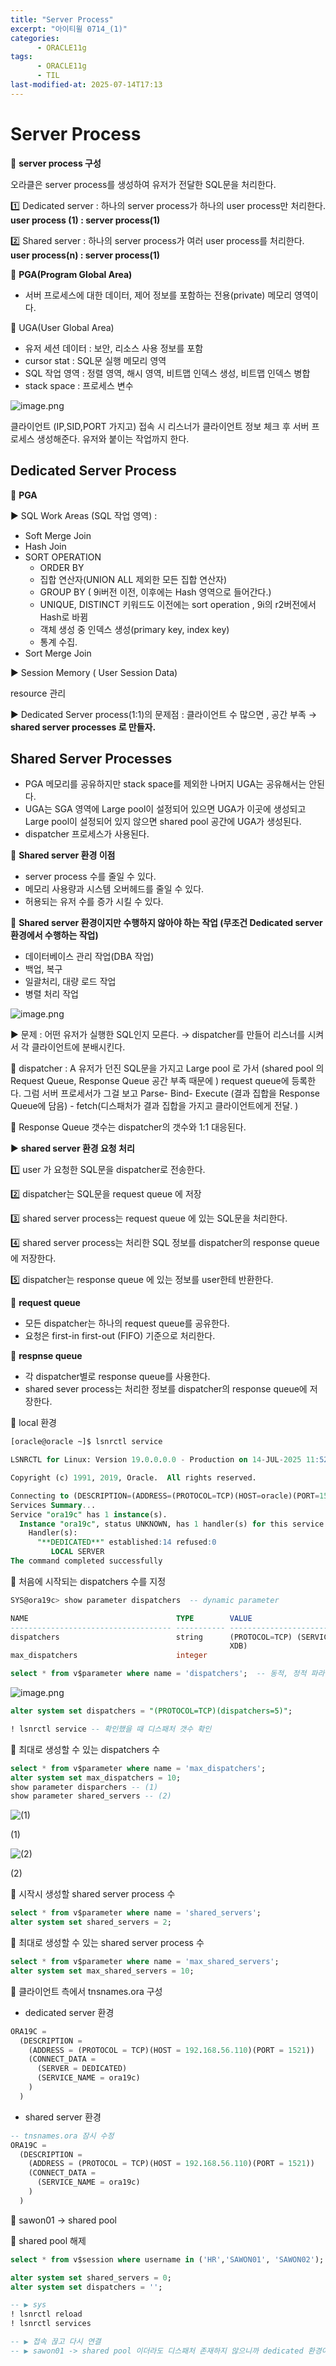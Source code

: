 ```yaml
---
title: "Server Process"
excerpt: "아이티윌 0714_(1)"
categories:
      - ORACLE11g
tags:
      - ORACLE11g
      - TIL
last-modified-at: 2025-07-14T17:13
---
```


# Server Process

📍 **server process 구성**

오라클은 server process를 생성하여 유저가 전달한 SQL문을 처리한다.

1️⃣ Dedicated server : 하나의 server process가 하나의 user process만 처리한다. **user process (1) : server process(1)**

2️⃣ Shared server : 하나의 server process가 여러 user process를 처리한다.  **user process(n) : server process(1)**

📍 **PGA(Program Global Area)**

- 서버 프로세스에 대한 데이터, 제어 정보를 포함하는 전용(private) 메모리 영역이다.

📍 UGA(User Global Area)

- 유저 세션 데이터 : 보안, 리소스 사용 정보를 포함
- cursor stat : SQL문 실행 메모리 영역
- SQL 작업 영역 : 정렬 영역, 해시 영역, 비트맵 인덱스 생성, 비트맵 인덱스 병합
- stack space : 프로세스 변수

![image.png](/assets/20250714/1.png)

클라이언트 (IP,SID,PORT 가지고) 접속 시 리스너가 클라이언트 정보 체크 후 서버 프로세스 생성해준다. 유저와 붙이는 작업까지 한다.

## Dedicated Server Process

📍 **PGA**

▶️ SQL Work Areas (SQL 작업 영역) :

- Soft Merge Join
- Hash Join
- SORT OPERATION
    - ORDER BY
    - 집합 연산자(UNION ALL 제외한 모든 집합 연산자)
    - GROUP BY ( 9i버전 이전, 이후에는 Hash 영역으로 들어간다.)
    - UNIQUE, DISTINCT 키워드도 이전에는 sort operation , 9i의 r2버전에서 Hash로 바뀜
    - 객체 생성 중 인덱스 생성(primary key, index key)
    - 통계 수집.
- Sort Merge Join

▶️ Session Memory ( User Session Data) 

resource 관리

▶️ Dedicated Server process(1:1)의 문제점 : 클라이언트 수 많으면 , 공간 부족 → **shared server processes 로 만들자.**

## Shared Server Processes

- PGA 메모리를 공유하지만 stack space를 제외한 나머지 UGA는 공유해서는 안된다.
- UGA는 SGA 영역에 Large pool이 설정되어 있으면 UGA가 이곳에 생성되고 Large pool이 설정되어 있지 않으면 shared pool 공간에 UGA가 생성된다.
- dispatcher 프로세스가 사용된다.

📍 **Shared server 환경 이점**

- server process 수를 줄일 수 있다.
- 메모리 사용량과 시스템 오버헤드를 줄일 수 있다.
- 허용되는 유저 수를 증가 시킬 수 있다.

📍 **Shared server 환경이지만 수행하지 않아야 하는 작업 (무조건 Dedicated server 환경에서 수행하는 작업)**

- 데이터베이스 관리 작업(DBA 작업)
- 백업, 복구
- 일괄처리, 대량 로드 작업
- 병렬 처리 작업

![image.png](/assets/20250714/2.png)

▶️ 문제 : 어떤 유저가 실행한 SQL인지 모른다. → dispatcher를 만들어 리스너를 시켜서 각 클라이언트에 분배시킨다.

📍 dispatcher : A 유저가 던진 SQL문을 가지고 Large pool 로 가서 (shared pool 의 Request Queue, Response Queue 공간 부족 때문에 ) request queue에 등록한다. 그럼 서버 프로세서가 그걸 보고 Parse- Bind- Execute (결과 집합을 Response Queue에 담음) -  fetch(디스패처가 결과 집합을 가지고 클라이언트에게 전달. )

📍 Response Queue 갯수는 dispatcher의 갯수와 1:1 대응된다. 

▶️ **shared server 환경 요청 처리**

1️⃣ user 가 요청한 SQL문을 dispatcher로 전송한다.

2️⃣ dispatcher는 SQL문을 request queue 에 저장

3️⃣ shared server process는 request queue 에 있는 SQL문을 처리한다.

4️⃣ shared server process는 처리한 SQL 정보를 dispatcher의 response queue 에 저장한다.

5️⃣ dispatcher는 response queue 에 있는 정보를 user한테 반환한다.

📍 **request queue**

- 모든 dispatcher는 하나의 request queue를 공유한다.
- 요청은 first-in  first-out (FIFO) 기준으로 처리한다.

📍 **respnse queue**

- 각 dispatcher별로 response queue를 사용한다.
- shared sever process는 처리한 정보를 dispatcher의 response queue에 저장한다.

🌳 local 환경

```sql
[oracle@oracle ~]$ lsnrctl service

LSNRCTL for Linux: Version 19.0.0.0.0 - Production on 14-JUL-2025 11:52:23

Copyright (c) 1991, 2019, Oracle.  All rights reserved.

Connecting to (DESCRIPTION=(ADDRESS=(PROTOCOL=TCP)(HOST=oracle)(PORT=1521)))
Services Summary...
Service "ora19c" has 1 instance(s).
  Instance "ora19c", status UNKNOWN, has 1 handler(s) for this service...
    Handler(s):
      "**DEDICATED**" established:14 refused:0
         LOCAL SERVER
The command completed successfully
```

📍 처음에 시작되는 dispatchers 수를 지정

```sql
SYS@ora19c> show parameter dispatchers  -- dynamic parameter

NAME                                 TYPE        VALUE
------------------------------------ ----------- ------------------------------
dispatchers                          string      (PROTOCOL=TCP) (SERVICE=ora19c
                                                 XDB)
max_dispatchers                      integer

select * from v$parameter where name = 'dispatchers';  -- 동적, 정적 파라미터 확인
```

![image.png](/assets/20250714/3.png)

```sql
alter system set dispatchers = "(PROTOCOL=TCP)(dispatchers=5)";

! lsnrctl service -- 확인했을 때 디스패처 갯수 확인
```

📍 최대로 생성할 수 있는 dispatchers 수

```sql
select * from v$parameter where name = 'max_dispatchers';
alter system set max_dispatchers = 10;
show parameter disparchers -- (1)
show parameter shared_servers -- (2) 
```

![(1)](/assets/20250714/4.png)

(1)

![(2)](/assets/20250714/5.png)

(2)

📍 시작시 생성할 shared server process 수

```sql
select * from v$parameter where name = 'shared_servers';
alter system set shared_servers = 2;
```

📍 최대로 생성할 수 있는 shared server process 수

```sql
select * from v$parameter where name = 'max_shared_servers';
alter system set max_shared_servers = 10;
```

📍 클라이언트 측에서 tnsnames.ora 구성

- dedicated server 환경

```sql
ORA19C =
  (DESCRIPTION =
    (ADDRESS = (PROTOCOL = TCP)(HOST = 192.168.56.110)(PORT = 1521))
    (CONNECT_DATA =
      (SERVER = DEDICATED)
      (SERVICE_NAME = ora19c)
    )
  )
```

- shared server 환경

```sql
-- tnsnames.ora 잠시 수정  
ORA19C =
  (DESCRIPTION =
    (ADDRESS = (PROTOCOL = TCP)(HOST = 192.168.56.110)(PORT = 1521))
    (CONNECT_DATA =
      (SERVICE_NAME = ora19c)
    )
  )
```

📍 sawon01 → shared pool

📍 shared pool 해제

```sql
select * from v$session where username in ('HR','SAWON01', 'SAWON02');

alter system set shared_servers = 0;
alter system set dispatchers = '';

-- ▶️ sys 
! lsnrctl reload
! lsnrctl services

-- ▶️ 접속 끊고 다시 연결 
-- ▶️ sawon01 -> shared pool 이더라도 디스패처 존재하지 않으니까 dedicated 환경이 된다. 
```
